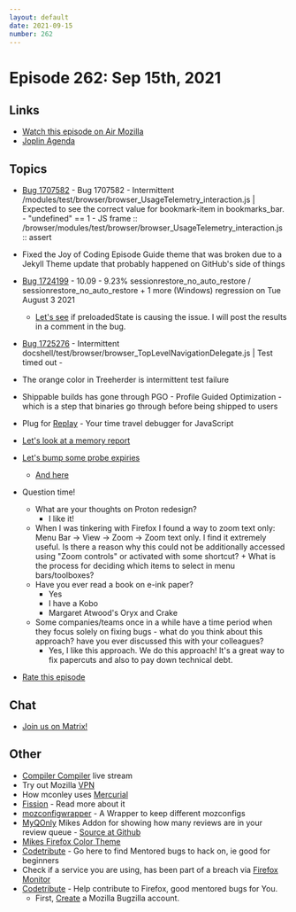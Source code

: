 ```yaml
---
layout: default
date: 2021-09-15
number: 262
---
```


# Episode 262: Sep 15th, 2021

## Links
* [Watch this episode on Air Mozilla](https://mzl.la/joy-of-coding-2021-09-15)
* [Joplin Agenda](https://mikeconley.ca/joc/agendas/Episode-0262.html)

## Topics
* [Bug 1707582](https://bugzilla.mozilla.org/show_bug.cgi?id=1707582) - Bug 1707582 - Intermittent /modules/test/browser/browser_UsageTelemetry_interaction.js | Expected to see the correct value for bookmark-item in bookmarks_bar. - "undefined" == 1 - JS frame :: /browser/modules/test/browser/browser_UsageTelemetry_interaction.js :: assert
* Fixed the Joy of Coding Episode Guide theme that was broken due to a Jekyll Theme update that probably happened on GitHub's side of things
* [Bug 1724199](https://bugzilla.mozilla.org/show_bug.cgi?id=1724199) - 10.09 - 9.23% sessionrestore_no_auto_restore / sessionrestore_no_auto_restore + 1 more (Windows) regression on Tue August 3 2021
  - [Let's see](https://treeherder.mozilla.org/#/jobs?repo=try&revision=2406f69be8f65c5fe2702adca7a88c149825ffb0) if preloadedState is causing the issue. I will post the results in a comment in the bug.
* [Bug 1725276](https://bugzilla.mozilla.org/show_bug.cgi?id=1725276) - Intermittent docshell/test/browser/browser_TopLevelNavigationDelegate.js | Test timed out -
* The orange color in Treeherder is intermittent test failure
* Shippable builds has gone through PGO - Profile Guided Optimization - which is a step that binaries go through before being shipped to users
* Plug for [Replay](https://www.replay.io) - Your time travel debugger for JavaScript
* [Let's look at a memory report](https://bugzilla.mozilla.org/show_bug.cgi?id=1619772)
* [Let's bump some probe expiries](https://bugzilla.mozilla.org/show_bug.cgi?id=1730042)
  - [And here](https://bugzilla.mozilla.org/show_bug.cgi?id=1730041)
* Question time!
  - What are your thoughts on Proton redesign?
    - I like it!
  - When I was tinkering with Firefox I found a way to zoom text only: Menu Bar -> View -> Zoom -> Zoom text only. I find it extremely useful. Is there a reason why this could not be additionally accessed using "Zoom controls" or activated with some shortcut? + What is the process for deciding which items to select in menu bars/toolboxes?
  - Have you ever read a book on e-ink paper?
    - Yes
    - I have a Kobo
    - Margaret Atwood's Oryx and Crake
  - Some companies/teams once in a while have a time period when they focus solely on fixing bugs - what do you think about this approach? have you ever discussed this with your colleagues?
    - Yes, I like this approach. We do this approach! It's a great way to fix papercuts and also to pay down technical debt.

* [Rate this episode](https://forms.gle/SSpT4vYSGYM6vAWU9)

## Chat
* [Join us on Matrix!](https://matrix.to/#/!enWuAmKDOEEPYejXRk:mozilla.org?via=mozilla.org&via=raim.ist)

## Other
* [Compiler Compiler](https://www.twitch.tv/codehag) live stream
* Try out Mozilla [VPN](https://vpn.mozilla.org/)
* How mconley uses [Mercurial](https://mikeconley.github.io/documents/How_mconley_uses_Mercurial_for_Mozilla_code)
* [Fission](https://firefox-source-docs.mozilla.org/dom/dom/Fission.html) - Read more about it
* [mozconfigwrapper](https://github.com/ahal/mozconfigwrapper) - A Wrapper to keep different mozconfigs
* [MyQOnly](https://addons.mozilla.org/en-US/firefox/addon/myqonly/) Mikes Addon for showing how many reviews are in your review queue - [Source at Github](https://github.com/mikeconley/myqonly)
* [Mikes Firefox Color Theme](https://addons.mozilla.org/en-US/firefox/addon/electricbluegaloo/)
* [Codetribute](https://codetribute.mozilla.org/) - Go here to find Mentored bugs to hack on, ie good for beginners
* Check if a service you are using, has been part of a breach via [Firefox Monitor](https://monitor.firefox.com/breaches)
* [Codetribute](https://codetribute.mozilla.org/) - Help contribute to Firefox, good mentored bugs for You.
  - First, [Create](https://bugzilla.mozilla.org/createaccount.cgi) a Mozilla Bugzilla account.


